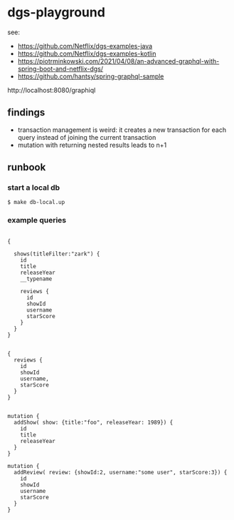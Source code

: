 # dgs-playground

see: 
- https://github.com/Netflix/dgs-examples-java
- https://github.com/Netflix/dgs-examples-kotlin
- https://piotrminkowski.com/2021/04/08/an-advanced-graphql-with-spring-boot-and-netflix-dgs/
- https://github.com/hantsy/spring-graphql-sample  



http://localhost:8080/graphiql

## findings

- transaction management is weird: it creates a new transaction for each query instead of joining the current transaction
- mutation with returning nested results leads to n+1

## runbook

### start a  local db
```
$ make db-local.up

```


### example queries
```

{
  
  shows(titleFilter:"zark") {
    id
    title
    releaseYear
    __typename
  
    reviews {
      id
      showId
      username
      starScore
    }
  }
}


{
  reviews {
    id
    showId
    username,
    starScore
  }
}

```

```

mutation {
  addShow( show: {title:"foo", releaseYear: 1989}) {
    id
    title
    releaseYear
  }
}

mutation {
  addReview( review: {showId:2, username:"some user", starScore:3}) {
    id
    showId
    username
    starScore
  }
}
```


